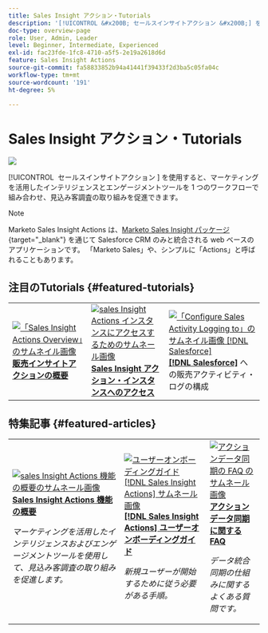 ```yaml
---
title: Sales Insight アクション・Tutorials
description: '[!UICONTROL &#x200B; セールスインサイトアクション &#x200B;] を使用すると、マーケティングを活用したインテリジェンスとエンゲージメントツールを 1 つのワークフローで組み合わせ、見込み客調査の取り組みを促進できます。'
doc-type: overview-page
role: User, Admin, Leader
level: Beginner, Intermediate, Experienced
exl-id: fac23fde-1fc8-4710-a5f5-2e19a2618d6d
feature: Sales Insight Actions
source-git-commit: fa58833852b94a41441f39433f2d3ba5c05fa04c
workflow-type: tm+mt
source-wordcount: '191'
ht-degree: 5%

---
```


# Sales Insight アクション・Tutorials

![](assets/header.png)

[!UICONTROL &#x200B; セールスインサイトアクション &#x200B;] を使用すると、マーケティングを活用したインテリジェンスとエンゲージメントツールを 1 つのワークフローで組み合わせ、見込み客調査の取り組みを促進できます。

>[!NOTE]
>
>Marketo Sales Insight Actions は、[Marketo Sales Insight パッケージ ](https://experienceleague.adobe.com/en/docs/marketo/using/product-docs/marketo-sales-insight/msi-for-salesforce/installation/install-marketo-sales-insight-package-in-salesforce-appexchange){target="_blank"} を通じて Salesforce CRM のみと統合される web ベースのアプリケーションです。 「Marketo Sales」や、シンプルに「Actions」と呼ばれることもあります。

## 注目のTutorials {#featured-tutorials}

<table style="table-layout:fixed">
<tr>
<td>
<a href="/help/sales-insight-actions/sales-insight-actions-overview.md"><img alt="「Sales Insight Actions Overview」のサムネイル画像" src="assets/sales-insight-actions-feature-overview-videothumb.png" /></a>
<div><a href="/help/sales-insight-actions/sales-insight-actions-overview.md"><strong> 販売インサイトアクションの概要 </strong></a></div>
</td>
<td>
<a href="/help/sales-insight-actions/accessing-your-sales-insight-actions-instance.md"><img alt="sales Insight Actions インスタンスにアクセスするためのサムネール画像" src="assets/accessing-your-sales-insight-actions-instance-videothumb.png" /></a>
<div><a href="/help/sales-insight-actions/accessing-your-sales-insight-actions-instance.md"><strong>Sales Insight アクション・インスタンスへのアクセス </strong></a></div>
</td>
<td>
<a href="/help/sales-insight-actions/configure-sales-activity-logging-to-salesforce.md"><img alt="「Configure Sales Activity Logging to」のサムネイル画像 [!DNL Salesforce]" src="assets/configure-sales-activity-logging-to-salesforce-videothumb.png" /></a>
<div><a href="/help/sales-insight-actions/configure-sales-activity-logging-to-salesforce.md"><strong>[!DNL Salesforce]</strong></a> への販売アクティビティ・ログの構成</div>
</td>
</tr>
</table>

## 特集記事 {#featured-articles}

<table style="table-layout:fixed">
<tr>
<td>
<a href="https://experienceleague.adobe.com/docs/marketo/using/product-docs/marketo-sales-insight/actions/sales-insight-actions-feature-overview.html"><img alt="sales Insight Actions 機能の概要のサムネール画像" src="assets/sales-insight-actions-feature-overview-thumb.png" /></a>
<div><a href="https://experienceleague.adobe.com/docs/marketo/using/product-docs/marketo-sales-insight/actions/sales-insight-actions-feature-overview.html"><strong>Sales Insight Actions 機能の概要 </strong></a></div>
<p><em>マーケティングを活用したインテリジェンスおよびエンゲージメントツールを使用して、見込み客調査の取り組みを促進します。</em></p>
</td>
<td>
<a href="https://experienceleague.adobe.com/docs/marketo/using/product-docs/marketo-sales-insight/actions/getting-started/sales-insight-actions-user-onboarding-checklist.html"><img alt="ユーザーオンボーディングガイド [!DNL Sales Insight Actions] サムネール画像" src="assets/sales-insight-actions-user-onboarding-guide-thumb.png" /></a>
<div><a href="https://experienceleague.adobe.com/docs/marketo/using/product-docs/marketo-sales-insight/actions/getting-started/sales-insight-actions-user-onboarding-checklist.html"><strong>[!DNL Sales Insight Actions] ユーザーオンボーディングガイド </strong></a></div>
<p><em>新規ユーザーが開始するために従う必要がある手順。</em></p>
</td>
<td>
<a href="https://experienceleague.adobe.com/docs/marketo/using/product-docs/marketo-sales-insight/actions/admin/actions-data-sync-faq.html"><img alt="アクションデータ同期の FAQ のサムネール画像" src="assets/actions-data-sync-faq-thumb.png" /></a>
<div><a href="https://experienceleague.adobe.com/docs/marketo/using/product-docs/marketo-sales-insight/actions/admin/actions-data-sync-faq.html"><strong> アクションデータ同期に関する FAQ</strong></a></div>
<p><em>データ統合同期の仕組みに関するよくある質問です。</em></p>
</td>
</tr>
</table>
